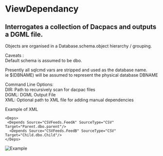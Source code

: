 ViewDependancy
==============
Interrogates a collection of Dacpacs and outputs a DGML file.
--------------------------------------------------------------
Objects are organised in a Database.schema.object hierarchy / grouping.

Caveats :  
Default schema is assumed to be dbo.

Presently all sqlcmd vars are stripped and used as the database name.  
ie $(DBNAME) will be assumed to represent the physical database DBNAME

Command Line Options:  
DIR: Path to recursively scan for dacpac files  
DGML: DGML Output File  
XML: Optional path to XML file for adding manual dependencies

Example of XML
```
<Deps>
 <Depends Source="CSVFeeds.FeedA" SourceType="CSV" Target="Parent.dbo.parent"/>
  <Depends Source="CSVFeeds.FeedB" SourceType="CSV" Target="Child.dbo.Child"/>
</Deps>
 ```

![Example](http://dataidol.com/davebally/wp-content/uploads/sites/3/2015/06/dep.jpg)
